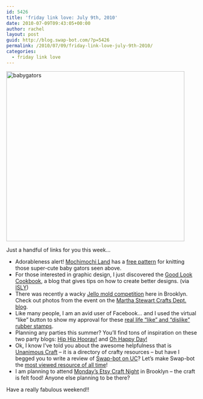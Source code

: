 ```yaml
---
id: 5426
title: 'friday link love: July 9th, 2010'
date: 2010-07-09T09:43:05+00:00
author: rachel
layout: post
guid: http://blog.swap-bot.com/?p=5426
permalink: /2010/07/09/friday-link-love-july-9th-2010/
categories:
  - friday link love
---
```

[<img src="http://blog.swap-bot.com/wp-content/uploads/2010/07/babygators.jpg" alt="babygators" title="babygators" width="470" height="448" class="aligncenter size-full wp-image-5428" />](http://mochimochiland.com/2010/06/free-pattern-baby-gators/)

Just a handful of links for you this week&#8230;

  * Adorableness alert! [Mochimochi Land](http://mochimochiland.com/) has a [free pattern](http://mochimochiland.com/2010/06/free-pattern-baby-gators/) for knitting those super-cute baby gators seen above.
  * For those interested in graphic design, I just discovered the [Good Look Cookbook](http://www.goodlookcookbook.com/), a blog that gives tips on how to create better designs. (via [ISLY](http://melissaesplin.com/home/2010/07/glcb-what-not-to-font/))
  * There was recently a wacky [Jello mold competition](http://www.gowanusstudio.org/jello/index.html) here in Brooklyn. Check out photos from the event on the [Martha Stewart Crafts Dept. blog](http://thecraftsdept.marthastewart.com/2010/07/jell-o-mold-competition.html).
  * Like many people, I am an avid user of Facebook&#8230; and I used the virtual &#8220;like&#8221; button to show my approval for these [real life &#8220;like&#8221; and &#8220;dislike&#8221; rubber stamps](http://shop.wearenation.co.uk/).
  * Planning any parties this summer? You&#8217;ll find tons of inspiration on these two party blogs: [Hip Hip Hooray!](http://hiphiphoorayblog.com/) and [Oh Happy Day!](http://www.jordanferney.blogspot.com/)
  * Ok, I know I&#8217;ve told you about the awesome helpfulness that is [Unanimous Craft](http://www.unanimouscraft.com/) &#8211; it is a directory of crafty resources &#8211; but have I begged you to write a review of [Swap-bot on UC](http://www.unanimouscraft.com/resources/swap-bot)? Let&#8217;s make Swap-bot the [most viewed resource of all time](http://www.unanimouscraft.com/popularity-contest/most-viewed-all-time)! 
  * I am planning to attend [Monday&#8217;s Etsy Craft Night](http://www.etsy.com/storque/events/come-craft-faux-felt-cakes-with-my-candy-castle-at-etsy-labs-9251/) in Brooklyn &#8211; the craft is felt food! Anyone else planning to be there?

Have a really fabulous weekend!!